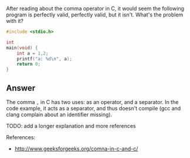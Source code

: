 After reading about the comma operator in C, it would seem the following program
is perfectly valid, perfectly valid, but it isn't. What's the problem with it?
```C
#include <stdio.h>

int
main(void) {
    int a = 1,2;
    printf("a: %d\n", a);
    return 0;
}
```

## Answer
The comma `,` in C has two uses: as an operator, and a separator.
In the code example, it acts as a separator, and thus doesn't compile (gcc and
clang complain about an identifier missing).

TODO: add a longer explanation and more references

References:
* http://www.geeksforgeeks.org/comna-in-c-and-c/

